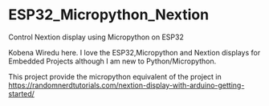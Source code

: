 # ESP32_Micropython_Nextion
Control Nextion display using Micropython on ESP32

Kobena Wiredu here. I love the ESP32,Micropython and Nextion displays
for Embedded Projects although I am new to Python/Micropython.

This project provide the micropython equivalent of the project in 
https://randomnerdtutorials.com/nextion-display-with-arduino-getting-started/
